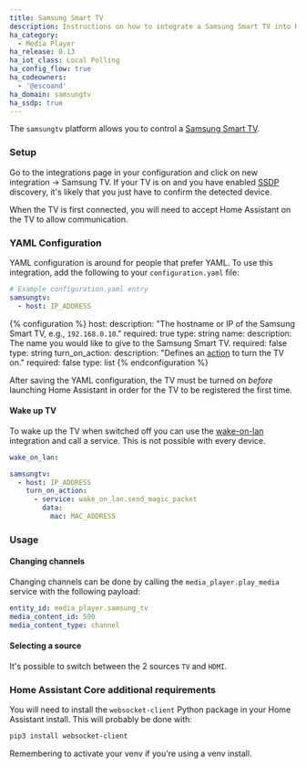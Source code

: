 ```yaml
---
title: Samsung Smart TV
description: Instructions on how to integrate a Samsung Smart TV into Home Assistant.
ha_category:
  - Media Player
ha_release: 0.13
ha_iot_class: Local Polling
ha_config_flow: true
ha_codeowners:
  - '@escoand'
ha_domain: samsungtv
ha_ssdp: true
---
```


The `samsungtv` platform allows you to control a [Samsung Smart TV](https://www.samsung.com/uk/tvs/all-tvs/).

### Setup

Go to the integrations page in your configuration and click on new integration -> Samsung TV.
If your TV is on and you have enabled [SSDP](/integrations/ssdp) discovery, it's likely that you just have to confirm the detected device.

When the TV is first connected, you will need to accept Home Assistant on the TV to allow communication.

### YAML Configuration

YAML configuration is around for people that prefer YAML.
To use this integration, add the following to your `configuration.yaml` file:

```yaml
# Example configuration.yaml entry
samsungtv:
  - host: IP_ADDRESS
```

{% configuration %}
host:
  description: "The hostname or IP of the Samsung Smart TV, e.g., `192.168.0.10`."
  required: true
  type: string
name:
  description: The name you would like to give to the Samsung Smart TV.
  required: false
  type: string
turn_on_action:
  description: "Defines an [action](/docs/automation/action/) to turn the TV on."
  required: false
  type: list
{% endconfiguration %}

After saving the YAML configuration, the TV must be turned on _before_ launching Home Assistant in order for the TV to be registered the first time.

#### Wake up TV

To wake up the TV when switched off you can use the [wake-on-lan](/integrations/wake_on_lan/) integration and call a service. This is not possible with every device.

```yaml
wake_on_lan:

samsungtv:
  - host: IP_ADDRESS
    turn_on_action:
      - service: wake_on_lan.send_magic_packet
        data:
          mac: MAC_ADDRESS
```

### Usage

#### Changing channels

Changing channels can be done by calling the `media_player.play_media` service
with the following payload:

```yaml
entity_id: media_player.samsung_tv
media_content_id: 590
media_content_type: channel
```

#### Selecting a source

It's possible to switch between the 2 sources `TV` and `HDMI`.

### Home Assistant Core additional requirements

You will need to install the `websocket-client` Python package in your Home Assistant install. This will probably be done with:

```bash
pip3 install websocket-client
```

Remembering to activate your venv if you're using a venv install.
